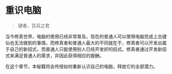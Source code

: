 # 重识电脑

> 键者，百兵之君

当今修真世界，电脑的使用已经非常普及，现在的普通人可以使用电脑完成上古键仙也无法做到的事情。而修真者和普通人最大的不同就在于，修真者可以开发出属于自己的新招式，而普通人只能使用别人已经开发好的招式。修真者通过开发新招式来满足普通人的需求，并因此获得相应的报酬。

在这个章节，本秘籍将会传授如何重新认识自己的电脑，释放它的全部潜力。
